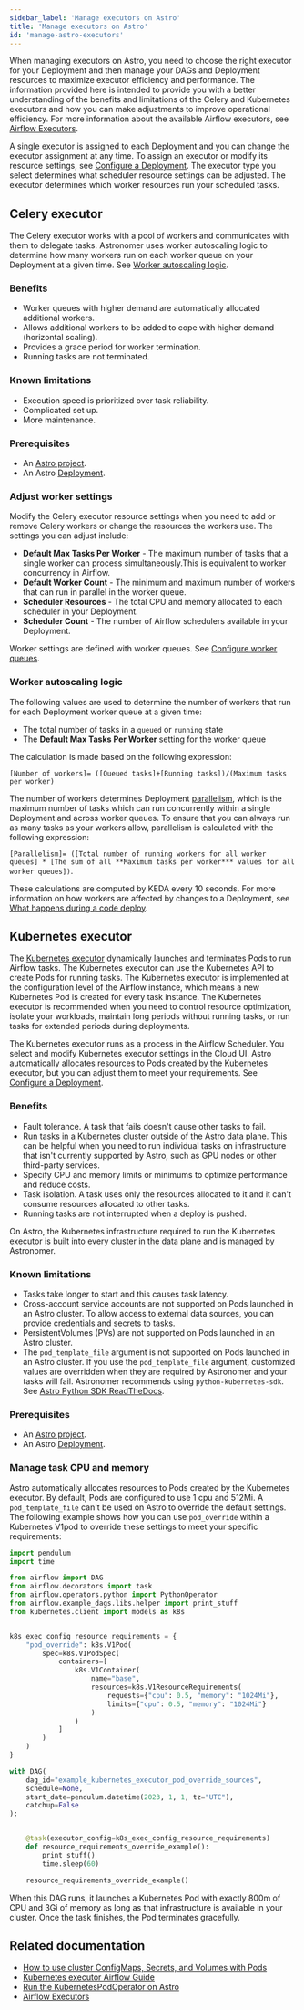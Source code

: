 ```yaml
---
sidebar_label: 'Manage executors on Astro'
title: 'Manage executors on Astro'
id: 'manage-astro-executors'
---
```


<head>
  <meta name="description" content="Learn how to select and manage Astro executors." />
  <meta name="og:description" content="Learn how to select and manage Astro executors." />
</head>

When managing executors on Astro, you need to choose the right executor for your Deployment and then manage your DAGs and Deployment resources to maximize executor efficiency and performance. The information provided here is intended to provide you with a better understanding of the benefits and limitations of the Celery and Kubernetes executors and how you can make adjustments to improve operational efficiency. For more information about the available Airflow executors, see [Airflow Executors](https://docs.astronomer.io/learn/airflow-executors-explained).

A single executor is assigned to each Deployment and you can change the executor assignment at any time. To assign an executor or modify its resource settings, see [Configure a Deployment](configure-deployment-resources.md). The executor type you select determines what scheduler resource settings can be adjusted. The executor determines which worker resources run your scheduled tasks.

## Celery executor

The Celery executor works with a pool of workers and communicates with them to delegate tasks. Astronomer uses worker autoscaling logic to determine how many workers run on each worker queue on your Deployment at a given time. See [Worker autoscaling logic](#worker-autoscaling-logic). 

### Benefits

- Worker queues with higher demand are automatically allocated additional workers.
- Allows additional workers to be added to cope with higher demand (horizontal scaling).
- Provides a grace period for worker termination.
- Running tasks are not terminated.

### Known limitations

- Execution speed is prioritized over task reliability.
- Complicated set up.
- More maintenance.

### Prerequisites

- An [Astro project](create-project.md).
- An Astro [Deployment](create-deployment.md).

### Adjust worker settings

Modify the Celery executor resource settings when you need to add or remove Celery workers or change the resources the workers use. The settings you can adjust include:

- **Default Max Tasks Per Worker** - The maximum number of tasks that a single worker can process simultaneously.This is equivalent to worker concurrency in Airflow.
- **Default Worker Count** - The minimum and maximum number of workers that can run in parallel in the worker queue. 
- **Scheduler Resources** - The total CPU and memory allocated to each scheduler in your Deployment.
- **Scheduler Count** - The number of Airflow schedulers available in your Deployment.

Worker settings are defined with worker queues. See [Configure worker queues](configure-worker-queues.md).

### Worker autoscaling logic

The following values are used to determine the number of workers that run for each Deployment worker queue at a given time:

- The total number of tasks in a `queued` or `running` state
- The **Default Max Tasks Per Worker** setting for the worker queue

The calculation is made based on the following expression:

`[Number of workers]= ([Queued tasks]+[Running tasks])/(Maximum tasks per worker)`

The number of workers determines Deployment [parallelism](https://airflow.apache.org/docs/apache-airflow/stable/configurations-ref.html#parallelism), which is the maximum number of tasks which can run concurrently within a single Deployment and across worker queues. To ensure that you can always run as many tasks as your workers allow, parallelism is calculated with the following expression:

`[Parallelism]= ([Total number of running workers for all worker queues] * [The sum of all **Maximum tasks per worker*** values for all worker queues])`.

These calculations are computed by KEDA every 10 seconds. For more information on how workers are affected by changes to a Deployment, see [What happens during a code deploy](deploy-code.md#what-happens-during-a-code-deploy).

## Kubernetes executor

The [Kubernetes executor](https://airflow.apache.org/docs/apache-airflow/stable/core-concepts/executor/kubernetes.html) dynamically launches and terminates Pods to run Airflow tasks. The Kubernetes executor can use the Kubernetes API to create Pods for running tasks. The Kubernetes executor is implemented at the configuration level of the Airflow instance, which means a new Kubernetes Pod is created for every task instance. The Kubernetes executor is recommended when you need to control resource optimization, isolate your workloads, maintain long periods without running tasks, or run tasks for extended periods during deployments.

The Kubernetes executor runs as a process in the Airflow Scheduler. You select and modify Kubernetes executor settings in the Cloud UI. Astro automatically allocates resources to Pods created by the Kubernetes executor, but you can adjust them to meet your requirements. See [Configure a Deployment](configure-deployment-resources.md).

### Benefits

- Fault tolerance.  A task that fails doesn't cause other tasks to fail.
- Run tasks in a Kubernetes cluster outside of the Astro data plane. This can be helpful when you need to run individual tasks on infrastructure that isn't currently supported by Astro, such as GPU nodes or other third-party services.
- Specify CPU and memory limits or minimums to optimize performance and reduce costs.
- Task isolation. A task uses only the resources allocated to it and it can't consume resources allocated to other tasks. 
- Running tasks are not interrupted when a deploy is pushed.

On Astro, the Kubernetes infrastructure required to run the Kubernetes executor is built into every cluster in the data plane and is managed by Astronomer.

### Known limitations

- Tasks take longer to start and this causes task latency.
- Cross-account service accounts are not supported on Pods launched in an Astro cluster. To allow access to external data sources, you can provide credentials and secrets to tasks.
- PersistentVolumes (PVs) are not supported on Pods launched in an Astro cluster.
- The `pod_template_file` argument is not supported on Pods launched in an Astro cluster. If you use the `pod_template_file` argument, customized values are overridden when they are required by Astronomer and your tasks will fail. Astronomer recommends using `python-kubernetes-sdk`. See [Astro Python SDK ReadTheDocs](https://astro-sdk-python.readthedocs.io/en/stable/).

### Prerequisites

- An [Astro project](create-project.md).
- An Astro [Deployment](create-deployment.md).

### Manage task CPU and memory

Astro automatically allocates resources to Pods created by the Kubernetes executor. By default, Pods are configured to use 1 cpu and 512Mi.  A `pod_template_file` can't be used on Astro to override the default settings. The following example shows how you can use `pod_override` within a Kubernetes V1pod to override these settings to meet your specific requirements:

```python {20}
import pendulum
import time

from airflow import DAG
from airflow.decorators import task
from airflow.operators.python import PythonOperator
from airflow.example_dags.libs.helper import print_stuff
from kubernetes.client import models as k8s


k8s_exec_config_resource_requirements = {
    "pod_override": k8s.V1Pod(
        spec=k8s.V1PodSpec(
            containers=[
                k8s.V1Container(
                    name="base",
                    resources=k8s.V1ResourceRequirements(
                        requests={"cpu": 0.5, "memory": "1024Mi"},
                        limits={"cpu": 0.5, "memory": "1024Mi"}
                    )
                )
            ]
        )
    )
}

with DAG(
    dag_id="example_kubernetes_executor_pod_override_sources",
    schedule=None,
    start_date=pendulum.datetime(2023, 1, 1, tz="UTC"),
    catchup=False
):


    @task(executor_config=k8s_exec_config_resource_requirements)
    def resource_requirements_override_example():
        print_stuff()
        time.sleep(60)

    resource_requirements_override_example()
```

When this DAG runs, it launches a Kubernetes Pod with exactly 800m of CPU and 3Gi of memory as long as that infrastructure is available in your cluster. Once the task finishes, the Pod terminates gracefully.

## Related documentation

- [How to use cluster ConfigMaps, Secrets, and Volumes with Pods](https://airflow.apache.org/docs/apache-airflow-providers-cncf-kubernetes/stable/operators.html#how-to-use-cluster-configmaps-secrets-and-volumes-with-pod)
- [Kubernetes executor Airflow Guide](https://airflow.apache.org/docs/apache-airflow/2.1.2/executor/kubernetes.html)
- [Run the KubernetesPodOperator on Astro](kubernetespodoperator.md)
- [Airflow Executors](https://docs.astronomer.io/learn/airflow-executors-explained)
